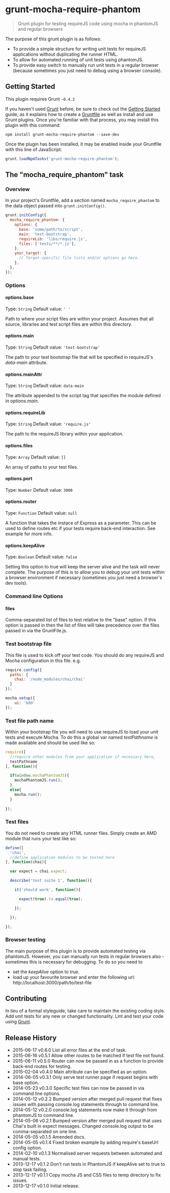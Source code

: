 # grunt-mocha-require-phantom

> Grunt plugin for testing requireJS code using mocha in phantomJS and regular browsers

The purpose of this grunt plugin is as follows:
- To provide a simple structure for writing unit tests for requireJS applications without duplicating the runner HTML.
- To allow for automated running of unit tests using phantomJS.
- To provide easy switch to manually run unit tests in a regular browser (because sometimes you just need to debug using a browser console).

## Getting Started
This plugin requires Grunt `~0.4.2`

If you haven't used [Grunt](http://gruntjs.com/) before, be sure to check out the [Getting Started](http://gruntjs.com/getting-started) guide, as it explains how to create a [Gruntfile](http://gruntjs.com/sample-gruntfile) as well as install and use Grunt plugins. Once you're familiar with that process, you may install this plugin with this command:

```shell
npm install grunt-mocha-require-phantom --save-dev
```

Once the plugin has been installed, it may be enabled inside your Gruntfile with this line of JavaScript:

```js
grunt.loadNpmTasks('grunt-mocha-require-phantom');
```

## The "mocha_require_phantom" task

### Overview
In your project's Gruntfile, add a section named `mocha_require_phantom` to the data object passed into `grunt.initConfig()`.

```js
grunt.initConfig({
  mocha_require_phantom: {
    options: {
      base: 'some/path/to/script',
      main: 'test-bootstrap',
      requireLib: 'libs/require.js',
      files: ['tests/**/*.js'],
    },
    your_target: {
      // Target-specific file lists and/or options go here.
    },
  },
});
```

### Options

#### options.base
Type: `String`
Default value: `' '`

Path to where your script files are within your project. Assumes that all source, libraries and test script files are within this directory.

#### options.main
Type: `String`
Default value: `'test-bootstrap'`

The path to your test bootstrap file that will be specified in requireJS's _data-main_ attribute.

#### options.mainAttr
Type: `String`
Default value: `data-main`

The attribute appended to the script tag that specifies the module defined in _options.main_.

#### options.requireLib
Type: `String`
Default value: `'require.js'`

The path to the requireJS library within your application.

#### options.files
Type: `Array`
Default value: `[]`

An array of paths to your test files.

#### options.port
Type: `Number`
Default value: `3000`

#### options.router
Type: `Function`
Default value: `null`

A function that takes the instace of Express as a parameter. This can be used to define routes etc if your tests require back-end interaction. See example for more info.

#### options.keepAlive
Type: `Boolean`
Default value: `false`

Setting this option to true will keep the server alive and the task will never complete. The purpose of this is to allow you to debug your unit tests within a browser environment if necessary (sometimes you just need a browser's dev tools).

### Command line Options

#### files

Comma-separated list of files to test relative to the "base" option. If this option is passed in then the list of files will take precedence over the files passed in via the GruntFile.js.

### Test bootstrap file
This file is used to kick off your test code. You should do any requireJS and Mocha configuration in this file. e.g.

```js
require.config({
  paths: {
    chai: '/node_modules/chai/chai'
  }
});

mocha.setup({
    ui: 'bdd'
});
```

### Test file path name
Within your bootstrap file you will need to use requireJS to load your unit tests and execute Mocha. To do this a global var named _testPathname_ is made available and should be used like so:

```js
require([
  //require other modules from your application if necessary here,
  testPathname
], function(){

  if(window.mochaPhantomJS){
    mochaPhantomJS.run();
  }
  else{
    mocha.run();
  }
  
});
```

### Test files
You do not need to create any HTML runner files. Simply create an AMD module that runs your test like so:

```js
define([
  'chai',
  //define application modules to be tested here
], function(chai){

  var expect = chai.expect;

  describe('test suite 1', function(){

    it('should work', function(){

      expect(true).to.equal(true);

    });

  });

});
```

### Browser testing
The main purpose of this plugin is to provide automated testing via phantomJS. However, you can manually run tests in regular browsers also - sometimes this is necessary for debugging. To do so you need to

- set the _keepAlive_ option to _true_.
- load up your favourite browser and enter the following url: http://localhost:3000/path/to/test-file

## Contributing
In lieu of a formal styleguide, take care to maintain the existing coding style. Add unit tests for any new or changed functionality. Lint and test your code using [Grunt](http://gruntjs.com/).

## Release History
* 2015-06-17  v0.6.0  List all error files at the end of task.
* 2015-06-16  v0.5.1  Allow other routes to be matched if test file not found.
* 2015-06-11  v0.5.0  Router can now be passed in as a function to provide back-end routes for testing.
* 2015-02-04  v0.4.0  Main attribute can be specified as an option.
* 2014-06-05  v0.3.1  Only serve test runner page if request begins with base option.
* 2014-05-23  v0.3.0  Specific test files can now be passed in via command line options.
* 2014-05-12  v0.2.2  Bumped version after merged pull request that fixes issues with passing console.log statements through to command line.
* 2014-05-12  v0.2.0  console.log statements now make it through from phantomJS to command line.
* 2014-05-06  v0.2.1  Bumped version after merged pull request that uses Chai's built in expect messages. Changed console.log output to be comma-separated on one line.
* 2014-05-05  v0.1.5  Amended docs.
* 2014-05-05  v0.1.4  Fixed broken example by adding require's baseUrl config option.
* 2014-02-10  v0.1.3  Normalised server requests between automated and manual tests.
* 2013-12-17  v0.1.2  Don't run tests in PhantomJS if keepAlive set to true to stop task failing.
* 2013-12-17  v0.1.1  Copy mocha JS and CSS files to temp directory to fix issues.
* 2013-12-17  v0.1.0  Initial release.
